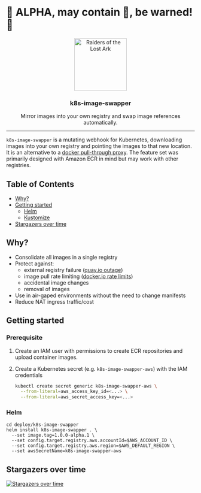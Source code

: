 # :rotating_light: ALPHA, may contain :bug:, be warned! :rotating_light:

<p align="center">
  <img alt="Raiders of the Lost Ark" src="docs/img/indiana.gif" height="140" />
  <h3 align="center">k8s-image-swapper</h3>
  <p align="center">Mirror images into your own registry and swap image references automatically.</p>
</p>

---

`k8s-image-swapper` is a mutating webhook for Kubernetes, downloading images into your own registry and pointing the images to that new location.
It is an alternative to a [docker pull-through proxy](docker-mirror).
The feature set was primarily designed with Amazon ECR in mind but may work with other registries.

[docker-mirror]: https://docs.docker.com/registry/recipes/mirror/

<!-- START doctoc generated TOC please keep comment here to allow auto update -->
<!-- DON'T EDIT THIS SECTION, INSTEAD RE-RUN doctoc TO UPDATE -->
## Table of Contents

- [Why?](#why)
- [Getting started](#getting-started)
  - [Helm](#helm)
  - [Kustomize](#kustomize)
- [Stargazers over time](#stargazers-over-time)

<!-- END doctoc generated TOC please keep comment here to allow auto update -->

## Why?

* Consolidate all images in a single registry
* Protect against:
  * external registry failure ([quay.io outage](quay-outage))
  * image pull rate limiting ([docker.io rate limits](docker-rate-limiting))
  * accidental image changes
  * removal of images
* Use in air-gaped environments without the need to change manifests
* Reduce NAT ingress traffic/cost

[quay-outage]: https://www.reddit.com/r/devops/comments/f9kiej/quayio_is_experiencing_an_outage/
[docker-rate-limiting]: https://www.docker.com/blog/scaling-docker-to-serve-millions-more-developers-network-egress/

## Getting started

### Prerequisite

1. Create an IAM user with permissions to create ECR repositories and upload container images.
2. Create a Kubernetes secret (e.g. `k8s-image-swapper-aws`) with the IAM credentials
   
    ```bash
    kubectl create secret generic k8s-image-swapper-aws \
      --from-literal=aws_access_key_id=<...> \
      --from-literal=aws_secret_access_key=<...>
    ```

### Helm

```
cd deploy/k8s-image-swapper
helm install k8s-image-swapper . \
  --set image.tag=1.0.0-alpha.1 \
  --set config.target.registry.aws.accountId=$AWS_ACCOUNT_ID \
  --set config.target.registry.aws.region=$AWS_DEFAULT_REGION \
  --set awsSecretName=k8s-image-swapper-aws
```

## Stargazers over time

[![Stargazers over time](https://starchart.cc/estahn/k8s-image-swapper.svg)](https://starchart.cc/estahn/k8s-image-swapper)
